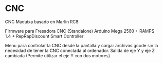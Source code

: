 # CNC
CNC Maduixa basado en Marlin RC8

Firmware para Fresadora CNC (Standalone)
Arduino Mega 2560 + RAMPS 1.4 + RepRapDiscount Smart Controller

Menu para controlar la CNC desde la pantalla y cargar archivos gcode sin la necesidad de tener la CNC conectada al ordenador.
Salida de eje Y y eje Z cambiada (Permite utilizar el eje Y con dos motores)
